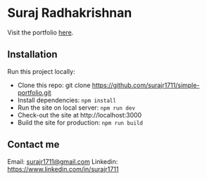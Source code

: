 # Suraj Radhakrishnan

Visit the portfolio [here](https://simple-portfolio-xi-rosy.vercel.app/).

## Installation

Run this project locally:

- Clone this repo: git clone https://github.com/surajr1711/simple-portfolio.git
- Install dependencies: `npm install`
- Run the site on local server: `npm run dev`
- Check-out the site at http://localhost:3000
- Build the site for production: `npm run build`

## Contact me

Email: surajr1711@gmail.com
Linkedin: https://www.linkedin.com/in/surajr1711
